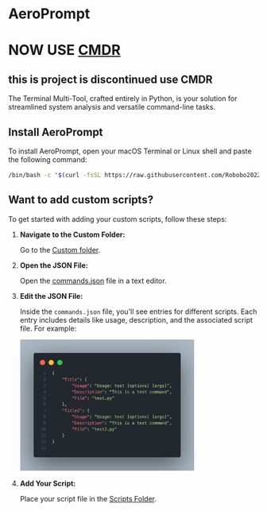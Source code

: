 # AeroPrompt

# NOW USE [CMDR](https://github.com/Robobo2022/Cmdr)
## this is project is discontinued use CMDR

The Terminal Multi-Tool, crafted entirely in Python, is your solution for streamlined system analysis and versatile command-line tasks.

## Install AeroPrompt
To install AeroPrompt, open your macOS Terminal or Linux shell and paste the following command:

```sh
/bin/bash -c "$(curl -fsSL https://raw.githubusercontent.com/Robobo2022/AeroPrompt/main/Main/Core/install.sh)"
```

## Want to add custom scripts?
To get started with adding your custom scripts, follow these steps:

1. **Navigate to the Custom Folder:**
   
   Go to the [Custom folder](./Main/Custom/).

2. **Open the JSON File:**
   
   Open the [commands.json](./Main/Custom/commands.json) file in a text editor.

3. **Edit the JSON File:**

    Inside the `commands.json` file, you'll see entries for different scripts. Each entry includes details like usage, description, and the associated script file. For example:

    <img src="images/JSONFile.png" alt="commands.json example" width="350"/>

4. **Add Your Script:**

    Place your script file in the [Scripts Folder](./Main/Custom/scripts).

